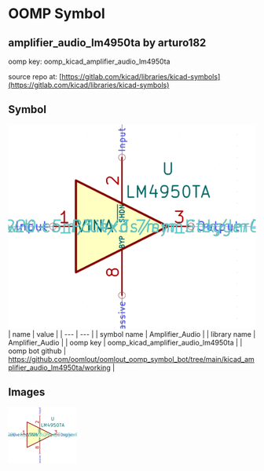 # OOMP Symbol  
## amplifier_audio_lm4950ta  by arturo182  
  
oomp key: oomp_kicad_amplifier_audio_lm4950ta  
  
source repo at: [https://gitlab.com/kicad/libraries/kicad-symbols](https://gitlab.com/kicad/libraries/kicad-symbols)  
## Symbol  
  
[![working.png](working_600.png)](working.png)  
| name | value | 
| --- | --- | 
| symbol name | Amplifier_Audio | 
| library name | Amplifier_Audio | 
| oomp key | oomp_kicad_amplifier_audio_lm4950ta | 
| oomp bot github | https://github.com/oomlout/oomlout_oomp_symbol_bot/tree/main/kicad_amplifier_audio_lm4950ta/working | 
## Images  
  
[![working.png](working_140.png)](working.png)  
